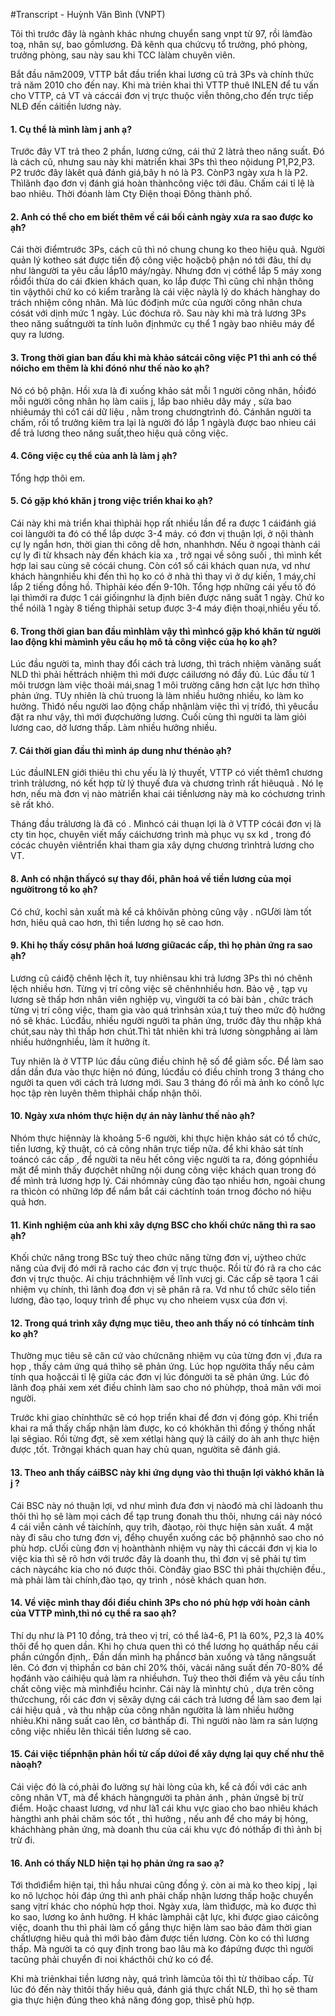 #Transcript - Huỳnh Văn Bình (VNPT)

Tôi thì trước đây là ngành khác nhưng chuyển sang vnpt từ 97, rồi làmđào toạ, nhân sự, bao gồmlương. Đã kênh qua chứcvụ tổ trưởng, phó phòng, trưởng phòng, sau này sau khi TCC làlàm chuyên viên.

Bắt đầu năm2009, VTTP bắt đầu triển khai lương cũ trả 3Ps và chính thức trả năm 2010 cho đến nay. Khi mà triẻn khai thì VTTP thuê INLEN để tu vấn cho VTTP, cả VT và cáccái đơn vị trực thuộc viễn thông,cho đến trực tiếp NLĐ đến cáitiền lương này.

#### 1. Cụ thể là mình làm j anh ạ?

Trước đây VT trả theo 2 phần, lương cứng, cái thứ 2 làtrả theo năng suất. Đó là cách cũ, nhưng sau này khi màtriển khai 3Ps thì theo nộidung P1,P2,P3. P2 trước đây làkêt quả đánh giá,bây h nó là P3. CònP3 ngày xưa h là P2. Thìlãnh đạo đơn vị đánh giá hoàn thànhcông việc tới đâu. Chấm cái tỉ lệ là bao nhiêu. Thời đóanh làm Cty Điện thoại Đông thành phố.

#### 2. Anh có thể cho em biết thêm về cái bối cảnh ngày xưa ra sao được ko ạh?

Cái thời điểmtrước 3Ps, cách cũ thì nó chung chung ko theo hiệu quả. Người quản lý kotheo sát được tiến độ công việc hoặcbộ phận nó tới đâu, thí dụ như làngười ta yêu cầu lắp10 máy/ngày. Nhưng đơn vị cóthể lắp 5 máy xong rồiđổi thừa do cái đkien khách quan, ko lắp được Thì cũng chỉ nhận thông tin vậythôi chứ ko có kiểm trarằng là cái việc nàylà lý do khách hànghay do trách nhiệm công nhân. Mà lúc đóđịnh mức của người công nhân chưa cósát với dịnh mức 1 ngày. Lúc đóchưa rõ. Sau này khi mà trả lương 3Ps theo năng suấtngười ta tính luôn địnhmức cụ thể 1 ngày bao nhiêu máy để quy ra lương.

#### 3. Trong thời gian ban đầu khi mà khảo sátcái công việc P1 thì anh có thể nóicho em thêm là khi đónó như thế nào ko ạh?

Nó có bộ phận. Hồi xưa là đi xuống khảo sát mỗi 1 người công nhân, hồiđó mỗi người công nhân họ làm caiis j, lắp bao nhiêu dây máy , sửa bao nhiêumáy thì có1 cái dữ liệu , nằm trong chươngtrình đó. Cánhân người ta chấm, rồi tổ trưởng kiêm tra lại là người đó lắp 1 ngàylà được bao nhieu cái để trả lương theo năng suất,theo hiệu quả công việc.

#### 4. Công việc cụ thể của anh là làm j ạh? 

Tổng hợp thôi em.

#### 5. Có gặp khó khăn j trong việc triển khai ko ạh?

Cái này khi mà triển khai thìphải họp rất nhiều lần để ra được 1 cáiđánh giá coi làngười ta đó có thể lắp dược 3-4 máy. có đơn vị thuận lợi, ở nội thành cự ly ngắn hơn, thời gian thi công dễ hơn, nhanhhơn. Nếu ở ngoại thành cái cự ly đi từ khsach này đến khách kia xa , trở ngại về sông suối , thì mình kết hợp lai sau cùng sẽ cócái chung. Còn có1 số cái khách quan nưa, vd như khách hàngnhiều khi đến thì họ ko có ở nhà thì thay vì ở dự kiến, 1 máy,chỉ lắp 2 tiếng đồng hồ. Thìphải kéo đến 9-10h. Tổng hợp những cái yếu tố đó lại thìmới ra được 1 cái giốingnhư là định biên được năng suất 1 ngày. Chứ ko thể nóilà 1 ngày 8 tiếng thìphải setup được 3-4 máy điện thoại,nhiều yếu tố.

#### 6. Trong thời gian ban đầu mìnhlàm vậy thì mìnhcó gặp khó khăn từ người lao động  khi màmình yêu cầu họ mô tả công việc của họ ko ạh?

Lúc đầu người ta, mình thay đổi cách trả lương, thì trách nhiệm vànăng suất NLD thì phải hếttrách nhiệm thì mới được cáilương nó đầy đủ. Lúc đầu từ 1 môi trươgn làm việc thoải mái,snag 1 môi trường căng hơn cật lực hơn thìhọ phản ứng. TUy nhiên là chủ truong là làm nhiều hưởng nhiều, ko làm ko hưởng. Thìđó nếu người lao động chấp nhậnlàm việc thì vị tríđó, thì yêucầu đặt ra như vậy, thì mới đượchưởng lương. Cuối cùng thì người ta làm giỏi lương cao, dở lương thấp. Làm nhiều hưởng nhiều.

#### 7. Cái thời gian đầu thì mình áp dung như thénào ạh?

Lúc đầuINLEN giới thiêu thì chu yếu là lý thuyết, VTTP có viết thêm1 chương trình trảlương, nó kết hợp từ lý thuyế đưa và chương trình rất hiêuquả . Nó lẹ hơn, nếu mà đơn vị nào màtriển khai cái tiềnlương này mà ko cóchương trình sẽ rất khó. 

Tháng đầu trảlương là đã có . Mìnhcó cái thuạn lợi là ở VTTP cócái đơn vị là cty tin học, chuyên viết mấy cáichương trình mà phục vụ sx kd , trong đó cócác chuyên viêntriển khai tham gia xây dựng chương trìnhtrả lương cho VT. 

#### 8. Anh có nhận thấycó sự thay đổi, phân hoá về tiền lương của mọi ngườitrong tổ ko ạh?

Có chứ, kochỉ sản xuất mà kể cả khôivăn phòng cũng vậy . nGƯời làm tốt hơn, hiêu quả cao hơn, thì tiền lương họ sẽ cao hơn.

#### 9. Khi họ thấy cósự phân hoá lương giữacác cấp, thì họ phản ứng ra sao ạh?

Lương cũ cáiđộ chênh lệch ít, tuy nhiênsau khi trả lương 3Ps thì nó chênh lệch nhiều hơn. Từng vị trí công việc sẽ chênhnhiều hơn. Bảo vệ , tạp vụ lương sẽ thấp hơn nhân viên nghiệp vụ, vìngười ta có bài bản , chức trách từng vị trí công việc, tham gia vào quá trìnhsản xúa,t tuỳ theo mức độ hưởng nó sẽ khác. Lúcđầu, nhiều người người ta phản ứng, trước đây thu nhập khá chút,sau này thì thấp hơn chút.Thì tât nhiên khi trả lương sòngphẳng ai làm nhiều hưởngnhiều, làm ít hưởng ít.

Tuy nhiên là ở VTTP lúc đầu cũng điều chỉnh hệ số để giảm sốc. Để làm sao dần dần đưa vào thực hiện nó đúng, lúcđầu có điều chỉnh trong 3 tháng cho người ta quen với cách trả lương mới. Sau 3 tháng đó rồi mà ảnh ko cónỗ lực học tập rèn luyên thêm thìphải chấp nhận thôi. 

#### 10. Ngày xưa nhóm thực hiện dự án này lànhư thế nào ạh?

Nhóm thực hiệnnày là khoảng 5-6 người, khi thực hiện khảo sát có tổ chức, tiền lương, kỹ thuật, có cả công nhân trực tiếp nữa. để khi khảo sát tính toáncó các cấp , để người ta nêu hết công việc người ta ra, đóng gópnhiều mặt để mình thấy đượchêt những nội dung công việc khách quan trong đó để mình trả lương hợp lý. Cái nhómnày cũng đào tạo nhiều hơn, ngoài chung ra thìcòn có những lớp để nắm bắt cái cáchtính toán trnog đócho nó hiệu quả hơn.

#### 11. Kinh nghiệm của anh khi xây dựng BSC cho khối chức năng thì ra sao ạh?

Khối chức năng trong BSc tuỳ theo chức năng từng đơn vị, uỳtheo chức năng của đvij đó mới rã racho các đơn vị trực thuộc. Rồi từ đó rã ra cho các đơn vị trực thuộc.  Ai chịu tráchnhiệm về lĩnh vưcj gi. Các cấp sẽ tạora 1 cái nhiệm vụ chính, thì lãnh đoạ đơn vị sẽ phân rã ra. Vd như tổ chức sẽlo tiền lương, đào tạo, loquy trình để phục vụ cho nheiem vụsx của đơn vị. 

#### 12. Trong quá trình xây đựng mục tiêu, theo anh thấy nó có tínhcảm tính ko ạh?

Thường mục tiêu sẽ căn cứ vào chứcnăng nhiệm vụ của từng đơn vị ,đưa ra họp , thấy cảm ứng quá thìhọ sẽ phản ứng. Lúc họp ngườita thấy nếu cảm tính qua hoặccái tỉ lệ giữa các đơn vị lúc đóngười ta sẽ phản ứng. Lúc đó lãnh đoạ phải xem xét điều chỉnh làm sao cho nó phùhợp, thoả mãn với moi người.

Trước khi giao chínhthức sẽ có họp triển khai để đơn vị đóng góp. Khi triển khai ra mầ thấy chấp nhận làm được, ko có khókhăn thì đồng ý thống nhất lại sẽgiao. Rồi từng đợt, sẽ xem xétlại hàng quý là cáilý do àh anh thực hiện được ,tốt. Trởngại khách quan hay chủ quan, ngườita sẽ đánh giá.

#### 13. Theo anh thấy cáiBSC này khi ứng dụng vào thì thuận lợi vàkhó khăn là j ?

Cái BSC này nó thuận lợi, vd như mình đưa đơn vị nàođó mà chỉ làdoanh thu thôi thì họ sẽ làm mọi cách để tạp trung đonah thu thôi, nhưng cái này nócó 4 cái viễn cảnh về tàichính, quy trìh, đàotạo, ròi thực hiện sản xuất. 4 mặt này đi sâu cho tưng đơn vị, đểhọ chuyển xuống các bộ phậnnhỏ sao cho nó phù hơp. cUối cùng đơn vị hoànthành nhiệm vụ này thì cáccái đơn vị kia lo việc kia thì sẽ rõ hơn với trước đây là doanh thu, thì đơn vị sẽ phải tự tìm cách nàycáhc kia cho nó được thôi. Cònđây giao BSC thì phải thựchiện đều., mà phải làm tài chính,đào tạo, qy trình , nósẽ khách quan hơn.

#### 14. Về việc mình thay đổi điều chỉnh 3Ps cho nó phù hợp với hoàn cảnh của VTTP mình,thì nó cụ thể ra sao ạh?

Thí dụ như là P1 10 đồng, trả theo vị trí, có thể là4-6, P1 là 60%, P2,3 là 40% thôi để họ quen dần. Khi họ chưa quen thì có thể lương họ quáthấp nếu cái phần cứngổn định,. Đần dần mình hạ phầncơ bản xuống và tăng năngsuất lên. Có đơn vị thìphần cơ bản chỉ 20% thôi, vàcái năng suất đến 70-80% để họđánh vào cáihiệu quả làm ra nhiềuhơn. Tuỳ theo thời điểm và yêu cầu tính chất công việc mà mìnhđiều hcinhr. Cái này là mìnhtự chủ , dựa trên công thứcchung, rồi các đơn vị sẽxây dựng cái cách trả lương để làm sao đem lại cái hiệu quả , và thu nhập của công nhân ngườita là làm nhiều hưởng nhièu.Khi năng suất cao lên, cơ bảnthấp đi. Thì người nào làm ra sản lượng công việc nhiều lên thìcái tiền lương sẽ cao.

#### 15. Cái việc tiếpnhận phản hồi từ cấp dứoi để xây dựng lại quy chế như thê nàoạh?

Cái việc đó là có,phải đo lường sự hài lòng của kh, kể cả đối với các anh công nhân VT, mà để khách hàngngười ta phản ánh , phản ứngsẽ bị trừ điểm. Hoặc chaast lương, vd như là1 cái khu vực giao cho bao nhiêu khách hàngthì anh phải chăm sóc tốt , thì hưởng , nếu anh để cho máy bị hỏng, kháchhàng phản ứng, mà doanh thu của cái khu vực đó nóthấp đi thì ảnh bị trừ đi.

#### 16. Anh có thấy NLD hiện tại họ phản ứng ra sao ạ?

Tới thơìđiểm hiện tại, thì hầu nhưai cũng đồng ý. còn ai mà ko theo kipj , lại ko nõ lựchọc hỏi đáp ứng thì anh phải chấp nhận lương thấp hoặc chuyển sang vịtrí khác cho nóphù hợp thoi. Ngày xưa, làm thìđược, mà ko được thì ko sao, lương ko ảnh hưởng. H khác làmphải cật lực, khi được giao cáicông việc, doanh thu thì phải làm cố gắng thực hiện làm sao bảo đảm thời gian chấtlượng hiêu quả thì mới bảo đảm được tiền lương. Còn ko có thì lương thấp. Mà người ta có quy định trong bao lâu mà ko đápứng được thì người tacũng phải chuyển đi noi khácthôi chứ ko có để.

Khi mà triẻnkhai tiền lương này, quá trình làmcủa tôi thì từ thờibao cấp. Từ lúc đó đến này thìtôi thấy hiêu quả, đánh giá thực chất NLĐ, thì họ sẽ tham gia thực hiện đúng theo khả năng đóng gop, thìsẽ phù hợp.

 
